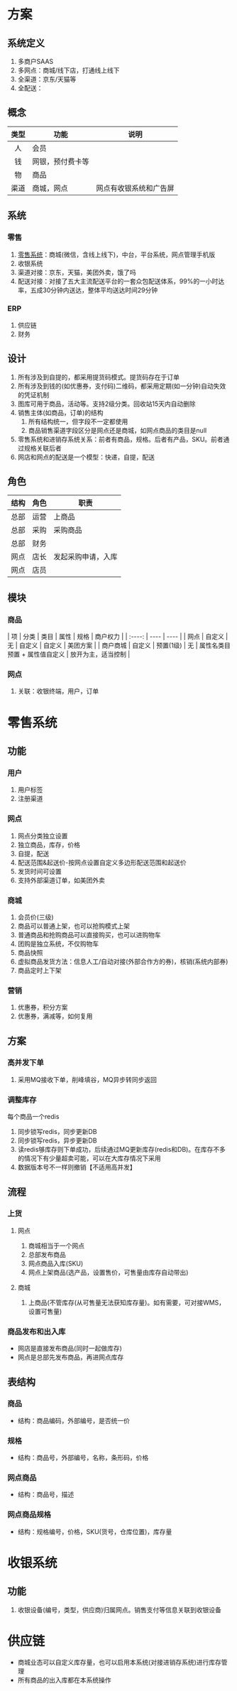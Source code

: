 # 方案
## 系统定义
1. 多商户SAAS
1. 多网点：商城/线下店，打通线上线下
1. 全渠道：京东/天猫等
1. 全配送：

## 概念
| 类型 | 功能 | 说明 |
| :----: | ---- | ---- |
| 人 | 会员 |  |
| 钱 | 网银，预付费卡等 |  |
| 物 | 商品 |  |
| 渠道 | 商城，网点 | 网点有收银系统和广告屏 |

## 系统
### 零售
1. [零售系统](#零售系统)：商城(微信，含线上线下)，中台，平台系统，网点管理手机版
1. 收银系统
1. 渠道对接：京东，天猫，美团外卖，饿了吗
1. 配送对接：对接了五大主流配送平台的一套众包配送体系，99%的一小时达率，五成30分钟内送达，整体平均送达时间29分钟

### ERP
1. 供应链
1. 财务

## 设计
1. 所有涉及到自提的，都采用提货码模式。提货码存在于订单
1. 所有涉及到钱的(如优惠券，支付码)二维码，都采用定期(如一分钟)自动失效的凭证机制
1. 图库可用于商品，活动等。支持2级分类。回收站15天内自动删除
1. 销售主体(如商品，订单)的结构
	1. 所有结构统一，但字段不一定都使用
	1. 商品销售渠道字段区分是网点还是商城，如网点商品的类目是null
1. 零售系统和进销存系统关系：前者有商品，规格。后者有产品，SKU。前者通过规格关联后者
1. 网店和网点的配送是一个模型：快递，自提，配送

## 角色
| 结构 | 角色 | 职责 |
| :----: | ---- | ---- |
| 总部 | 运营 | 上商品 |
| 总部 | 采购 | 采购商品 |
| 总部 | 财务 |  |
| 网点 | 店长 | 发起采购申请，入库 |
| 网点 | 店员 |  |

## 模块
### 商品

| 项 | 分类 | 类目 | 属性 | 规格 | 商户权力 |
| :----: | ---- | ---- |
| 网点 | 自定义 | 无 | 自定义 | 自定义 | 美团方案 |
| 商户商城 | 自定义 | 预置(1级) | 无 | 属性名类目预置 + 属性值自定义 | 放开为主，适当控制 |

### 网点
1. 关联：收银终端，用户，订单

# 零售系统
## 功能
### 用户
1. 用户标签
1. 注册渠道

### 网点
1. 网点分类独立设置
1. 独立商品，库存，价格
1. 自提，配送
1. 配送范围&起送价-按网点设置自定义多边形配送范围和起送价
1. 发货时间可设置
1. 支持外部渠道订单，如美团外卖

### 商城
1. 会员价(三级)
1. 商品可以普通上架，也可以抢购模式上架
1. 普通商品和抢购商品可以直接购买，也可以进购物车
1. 团购是独立系统，不仅购物车
1. 商品快照
1. 虚拟商品发货方法：信息人工/自动对接(外部合作方的券)，核销(系统内部券)
1. 商品定时上下架

### 营销
1. 优惠券，积分方案
1. 优惠券，满减等，如何复用

## 方案
### 高并发下单
1. 采用MQ接收下单，削峰填谷，MQ异步转同步返回

### 调整库存
每个商品一个redis

1. 同步锁写redis，同步更新DB
1. 同步锁写redis，异步更新DB
1. 读redis够库存则下单成功，后续通过MQ更新库存(redis和DB)。在库存不多的情况下有少量超卖可能，可以在大库存情况下采用
1. 数据版本号不一样则撤销【不适用高并发】

## 流程

### 上货
1. 网点
	1. 商城相当于一个网点
	1. 总部发布商品
	1. 网点商品入库(SKU)
	1. 网点上架商品(选产品，设置售价，可售量由库存自动带出)

1. 商城
	1. 上商品(不管库存(从可售量无法获知库存量)。如有需要，可对接WMS，设置可售量)

### 商品发布和出入库
* 网店是直接发布商品(同时一起做库存)
* 网点是总部先发布商品，再进网点库存

## 表结构
### 商品
* 结构：商品编码，外部编号，是否统一价

### 规格
* 结构：商品号，外部编号，名称，条形码，价格

### 网点商品
* 结构：商品号，描述

### 网点商品规格
* 结构：规格编号，价格，SKU(货号，仓库位置)，库存量

# 收银系统
## 功能
1. 收银设备(编号，类型，供应商)归属网点。销售支付等信息关联到收银设备

# 供应链
* 商城业态可以自定义库存量，也可以启用本系统(对接进销存系统)进行库存管理
* 所有商品的出入库都在本系统操作
